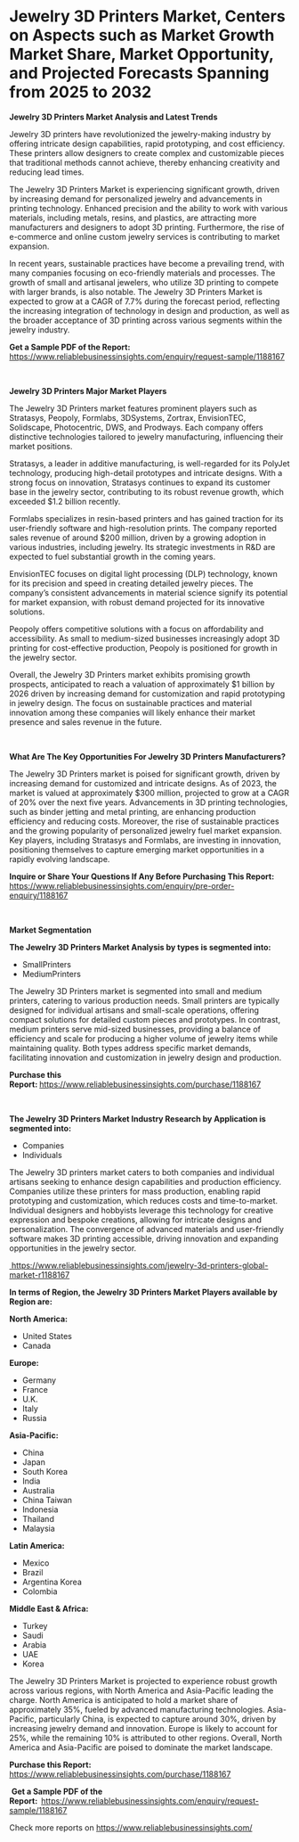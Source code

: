 <p><h1>Jewelry 3D Printers Market, Centers on Aspects such as Market Growth Market Share, Market Opportunity, and Projected Forecasts Spanning from 2025 to 2032</h1></p><p><strong>Jewelry 3D Printers Market Analysis and Latest Trends</strong></p>
<p><p>Jewelry 3D printers have revolutionized the jewelry-making industry by offering intricate design capabilities, rapid prototyping, and cost efficiency. These printers allow designers to create complex and customizable pieces that traditional methods cannot achieve, thereby enhancing creativity and reducing lead times.</p><p>The Jewelry 3D Printers Market is experiencing significant growth, driven by increasing demand for personalized jewelry and advancements in printing technology. Enhanced precision and the ability to work with various materials, including metals, resins, and plastics, are attracting more manufacturers and designers to adopt 3D printing. Furthermore, the rise of e-commerce and online custom jewelry services is contributing to market expansion.</p><p>In recent years, sustainable practices have become a prevailing trend, with many companies focusing on eco-friendly materials and processes. The growth of small and artisanal jewelers, who utilize 3D printing to compete with larger brands, is also notable. The Jewelry 3D Printers Market is expected to grow at a CAGR of 7.7% during the forecast period, reflecting the increasing integration of technology in design and production, as well as the broader acceptance of 3D printing across various segments within the jewelry industry.</p></p>
<p><strong>Get a Sample PDF of the Report:&nbsp;</strong> <a href="https://www.reliablebusinessinsights.com/enquiry/request-sample/1188167?utm_campaign=2526&utm_medium=2&utm_source=Github&utm_content=ia&utm_term=21022025&utm_id=jewelry-3d-printers">https://www.reliablebusinessinsights.com/enquiry/request-sample/1188167</a></p>
<p>&nbsp;</p>
<p><strong>Jewelry 3D Printers Major Market Players</strong></p>
<p><p>The Jewelry 3D Printers market features prominent players such as Stratasys, Peopoly, Formlabs, 3DSystems, Zortrax, EnvisionTEC, Solidscape, Photocentric, DWS, and Prodways. Each company offers distinctive technologies tailored to jewelry manufacturing, influencing their market positions.</p><p>Stratasys, a leader in additive manufacturing, is well-regarded for its PolyJet technology, producing high-detail prototypes and intricate designs. With a strong focus on innovation, Stratasys continues to expand its customer base in the jewelry sector, contributing to its robust revenue growth, which exceeded $1.2 billion recently.</p><p>Formlabs specializes in resin-based printers and has gained traction for its user-friendly software and high-resolution prints. The company reported sales revenue of around $200 million, driven by a growing adoption in various industries, including jewelry. Its strategic investments in R&D are expected to fuel substantial growth in the coming years.</p><p>EnvisionTEC focuses on digital light processing (DLP) technology, known for its precision and speed in creating detailed jewelry pieces. The company’s consistent advancements in material science signify its potential for market expansion, with robust demand projected for its innovative solutions.</p><p>Peopoly offers competitive solutions with a focus on affordability and accessibility. As small to medium-sized businesses increasingly adopt 3D printing for cost-effective production, Peopoly is positioned for growth in the jewelry sector.</p><p>Overall, the Jewelry 3D Printers market exhibits promising growth prospects, anticipated to reach a valuation of approximately $1 billion by 2026 driven by increasing demand for customization and rapid prototyping in jewelry design. The focus on sustainable practices and material innovation among these companies will likely enhance their market presence and sales revenue in the future.</p></p>
<p>&nbsp;</p>
<p><strong>What Are The Key Opportunities For Jewelry 3D Printers Manufacturers?</strong></p>
<p><p>The Jewelry 3D Printers market is poised for significant growth, driven by increasing demand for customized and intricate designs. As of 2023, the market is valued at approximately $300 million, projected to grow at a CAGR of 20% over the next five years. Advancements in 3D printing technologies, such as binder jetting and metal printing, are enhancing production efficiency and reducing costs. Moreover, the rise of sustainable practices and the growing popularity of personalized jewelry fuel market expansion. Key players, including Stratasys and Formlabs, are investing in innovation, positioning themselves to capture emerging market opportunities in a rapidly evolving landscape.</p></p>
<p><strong>Inquire or Share Your Questions If Any Before Purchasing This Report:</strong> <a href="https://www.reliablebusinessinsights.com/enquiry/pre-order-enquiry/1188167?utm_campaign=2526&utm_medium=2&utm_source=Github&utm_content=ia&utm_term=21022025&utm_id=jewelry-3d-printers">https://www.reliablebusinessinsights.com/enquiry/pre-order-enquiry/1188167</a></p>
<p>&nbsp;</p>
<p><strong>Market Segmentation</strong></p>
<p><strong>The Jewelry 3D Printers Market Analysis by types is segmented into:</strong></p>
<p><ul><li>SmallPrinters</li><li>MediumPrinters</li></ul></p>
<p><p>The Jewelry 3D Printers market is segmented into small and medium printers, catering to various production needs. Small printers are typically designed for individual artisans and small-scale operations, offering compact solutions for detailed custom pieces and prototypes. In contrast, medium printers serve mid-sized businesses, providing a balance of efficiency and scale for producing a higher volume of jewelry items while maintaining quality. Both types address specific market demands, facilitating innovation and customization in jewelry design and production.</p></p>
<p><strong>Purchase this Report:&nbsp;</strong><a href="https://www.reliablebusinessinsights.com/purchase/1188167?utm_campaign=2526&utm_medium=2&utm_source=Github&utm_content=ia&utm_term=21022025&utm_id=jewelry-3d-printers">https://www.reliablebusinessinsights.com/purchase/1188167</a></p>
<p>&nbsp;</p>
<p><strong>The Jewelry 3D Printers Market Industry Research by Application is segmented into:</strong></p>
<p><ul><li>Companies</li><li>Individuals</li></ul></p>
<p><p>The Jewelry 3D printers market caters to both companies and individual artisans seeking to enhance design capabilities and production efficiency. Companies utilize these printers for mass production, enabling rapid prototyping and customization, which reduces costs and time-to-market. Individual designers and hobbyists leverage this technology for creative expression and bespoke creations, allowing for intricate designs and personalization. The convergence of advanced materials and user-friendly software makes 3D printing accessible, driving innovation and expanding opportunities in the jewelry sector.</p></p>
<p><a href="https://www.reliablebusinessinsights.com/jewelry-3d-printers-global-market-r1188167?utm_campaign=2526&utm_medium=2&utm_source=Github&utm_content=ia&utm_term=21022025&utm_id=jewelry-3d-printers">&nbsp;https://www.reliablebusinessinsights.com/jewelry-3d-printers-global-market-r1188167</a></p>
<p><strong>In terms of Region, the Jewelry 3D Printers Market Players available by Region are:</strong></p>
<p>
    <p> <strong> North America: </strong>
        <ul>
            <li>United States</li>
            <li>Canada</li>
        </ul>
        </p> 
    <p> <strong> Europe: </strong>
        <ul>
            <li>Germany</li>
            <li>France</li>
            <li>U.K.</li>
            <li>Italy</li>
            <li>Russia</li>
        </ul>
        </p> 
    <p> <strong> Asia-Pacific: </strong>
        <ul>
            <li>China</li>
            <li>Japan</li>
            <li>South Korea</li>
            <li>India</li>
            <li>Australia</li>
            <li>China Taiwan</li>
            <li>Indonesia</li>
            <li>Thailand</li>
            <li>Malaysia</li>
        </ul>
        </p> 
    <p> <strong> Latin America: </strong>
        <ul>
            <li>Mexico</li>
            <li>Brazil</li>
            <li>Argentina Korea</li>
            <li>Colombia</li>
        </ul>
        </p> 
    <p> <strong> Middle East & Africa: </strong>
        <ul>
            <li>Turkey</li>
            <li>Saudi</li>
            <li>Arabia</li>
            <li>UAE</li>
            <li>Korea</li>
        </ul>
    </p>
    </p>
<p><p>The Jewelry 3D Printers Market is projected to experience robust growth across various regions, with North America and Asia-Pacific leading the charge. North America is anticipated to hold a market share of approximately 35%, fueled by advanced manufacturing technologies. Asia-Pacific, particularly China, is expected to capture around 30%, driven by increasing jewelry demand and innovation. Europe is likely to account for 25%, while the remaining 10% is attributed to other regions. Overall, North America and Asia-Pacific are poised to dominate the market landscape.</p></p>
<p><strong>Purchase this Report: </strong><a href="https://www.reliablebusinessinsights.com/purchase/1188167?utm_campaign=2526&utm_medium=2&utm_source=Github&utm_content=ia&utm_term=21022025&utm_id=jewelry-3d-printers">https://www.reliablebusinessinsights.com/purchase/1188167</a></p>
<p>&nbsp;<strong>Get a Sample PDF of the Report:&nbsp;&nbsp;</strong><a href="https://www.reliablebusinessinsights.com/enquiry/request-sample/1188167?utm_campaign=2526&utm_medium=2&utm_source=Github&utm_content=ia&utm_term=21022025&utm_id=jewelry-3d-printers">https://www.reliablebusinessinsights.com/enquiry/request-sample/1188167</a></p>
<p><strong></strong></p>
<p>Check more reports on <a href="https://www.reliablebusinessinsights.com/?utm_campaign=2526&utm_medium=2&utm_source=Github&utm_content=ia&utm_term=21022025&utm_id=jewelry-3d-printers">https://www.reliablebusinessinsights.com/</a></p>